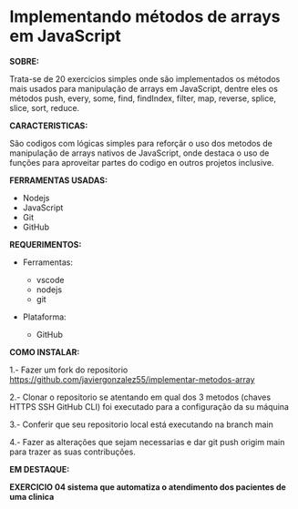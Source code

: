 # Implementando métodos de arrays em JavaScript 

**SOBRE:**

Trata-se de 20 exercicios simples onde são implementados os métodos mais usados para manipulação de arrays em JavaScript, dentre eles os métodos push, every, some, find, findIndex, filter, map, reverse, splice, slice, sort, reduce.

**CARACTERISTICAS:**

São codigos com lógicas simples para reforçãr o uso dos metodos de manipulação de arrays nativos de JavaScript, onde destaca o uso de funções para aproveitar partes do codigo en outros projetos inclusive. 

**FERRAMENTAS USADAS:**

* Nodejs
* JavaScript
* Git
* GitHub 

**REQUERIMENTOS:**

* Ferramentas:
  * vscode
  * nodejs
  * git

* Plataforma:
  * GitHub 

**COMO INSTALAR:**

1.- Fazer um fork do repositorio <https://github.com/javiergonzalez55/implementar-metodos-array>

2.- Clonar o repositorio se atentando em qual dos 3 metodos (chaves HTTPS SSH GitHub CLI) foi executado 
    para a configuração da su máquina

3.- Conferir que seu repositorio local está executando na branch main 

4.- Fazer as alterações que sejam necessarias e dar git push origim main para trazer as suas contribuções.

**EM DESTAQUE:**

**EXERCICIO 04 sistema que automatiza o atendimento dos pacientes de uma clinica**












